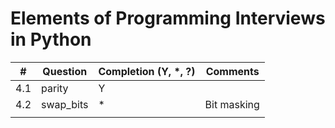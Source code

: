 # Elements of Programming Interviews in Python

| #    | Question  | Completion (Y, *, ?) | Comments    |
| ---- | --------- | -------------------- | ----------- |
| 4.1  | parity    | Y                    |             |
| 4.2  | swap_bits | *                    | Bit masking |
|      |           |                      |             |

